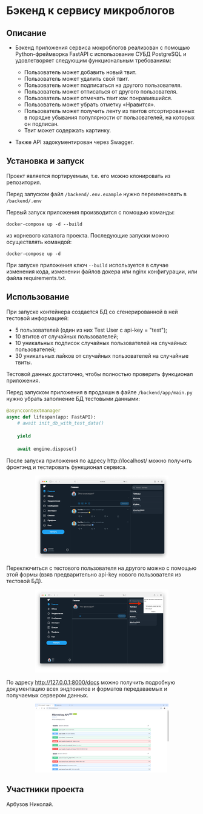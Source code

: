 # Бэкенд к сервису микроблогов

## Описание
- Бэкенд приложения сервиса мокроблогов реализован с помощью Python-фреймворка FastAPI с использование СУБД PostgreSQL и удовлетворяет следующим функциональным требованиям:
  - Пользователь может добавить новый твит. 
  - Пользователь может удалить свой твит.
  - Пользователь может подписаться на другого пользователя.
  - Пользователь может отписаться от другого пользователя.
  - Пользователь может отмечать твит как понравившийся.
  - Пользователь может убрать отметку «Нравится».
  - Пользователь может получить ленту из твитов отсортированных в порядке убывания популярности от пользователей, на которых он подписан.
  - Твит может содержать картинку.

- Также API задокументирован через Swagger.


## Установка и запуск
Проект является портируемым, т.е. его можно клонировать из репозитория.

Перед запуском файл `/backend/.env.example` нужно переименовать в `/backend/.env`

Первый запуск приложения производится с помощью команды:

```
docker-compose up -d --build
```
из корневого каталога проекта. Последующие запуски можно осуществлять командой:
```
docker-compose up -d
```
При запуске приложения ключ `--build` используется в случае изменения кода, изменении файлов докера или nginx конфигурации, или файла requirements.txt.

## Использование
При запуске контейнера создается БД со сгенерированной в ней тестовой информацией:
- 5 пользователей (один из них Test User c api-key = "test");
- 10 втитов от случайных пользователей;
- 10 уникальных подписок случайных пользователей на случайных пользователей;
- 30 уникальных лайков от случайных пользователей на случайные твиты.

Тестовой данных достаточно, чтобы полностью проверить функционал приложения.

Перед запуском приложения в продакшн в файле `/backend/app/main.py` нужно убрать заполнение БД тестовыми данными:
```python 
@asynccontextmanager
async def lifespan(app: FastAPI):
    # await init_db_with_test_data()

    yield

    await engine.dispose()
```
После запуска приложения по адресу http://localhost/ можно получить фронтэнд и тестировать функционал сервиса.
<p align="center"><img  src="./readme_assets/1.png" width="70%"></p>

Переключиться с тестового пользователя на другого можно с помощью этой формы (взяв предварительно api-key нового пользователя из тестовой БД).
<p align="center"><img  src="./readme_assets/2.png" width="70%"></p>

По адресу http://127.0.0.1:8000/docs можно получить подробную документацию всех эндпоинтов и форматов передаваемых и получаемых сервером данных.
<p align="center"><img  src="./readme_assets/3.png" width="70%"></p>

## Участники проекта
Арбузов Николай.

